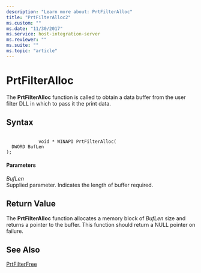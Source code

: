 ```yaml
---
description: "Learn more about: PrtFilterAlloc"
title: "PrtFilterAlloc2"
ms.custom: ""
ms.date: "11/30/2017"
ms.service: host-integration-server
ms.reviewer: ""
ms.suite: ""
ms.topic: "article"
---
```

# PrtFilterAlloc
The **PrtFilterAlloc** function is called to obtain a data buffer from the user filter DLL in which to pass it the print data.  
  
## Syntax  
  
```  
  
            void * WINAPI PrtFilterAlloc(   
  DWORD BufLen    
);  
```  
  
#### Parameters  
 *BufLen*  
 Supplied parameter. Indicates the length of buffer required.  
  
## Return Value  
 The **PrtFilterAlloc** function allocates a memory block of *BufLen* size and returns a pointer to the buffer. This function should return a NULL pointer on failure.  
  
## See Also  
 [PrtFilterFree](../core/prtfilterfree1.md)
